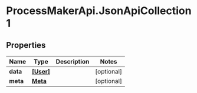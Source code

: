 # ProcessMakerApi.JsonApiCollection1

## Properties
Name | Type | Description | Notes
------------ | ------------- | ------------- | -------------
**data** | [**[User]**](User.md) |  | [optional] 
**meta** | [**Meta**](Meta.md) |  | [optional] 



